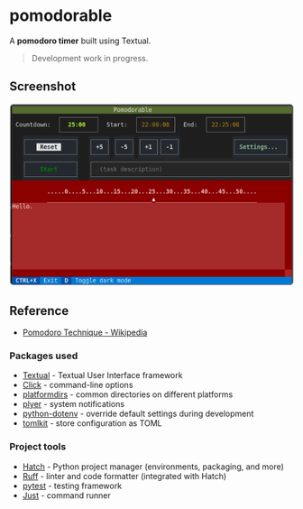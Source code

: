 # pomodorable

A **pomodoro timer** built using Textual.

> Development work in progress.

## Screenshot

![screenshot of the running app](./readme_images/app-1.png)

## Reference

- [Pomodoro Technique - Wikipedia](https://en.wikipedia.org/wiki/Pomodoro_Technique)

### Packages used

- [Textual](https://textual.textualize.io/) - Textual User Interface framework
- [Click](https://palletsprojects.com/p/click/) - command-line options
- [platformdirs](https://github.com/platformdirs/platformdirs) - common directories on different platforms
- [plyer](https://pypi.org/project/plyer/) - system notifications
- [python-dotenv](https://pypi.org/project/python-dotenv/) - override default settings during development
- [tomlkit](https://pypi.org/project/tomlkit/) - store configuration as TOML

### Project tools

- [Hatch](https://hatch.pypa.io/latest/) - Python project manager (environments, packaging, and more)
- [Ruff](https://docs.astral.sh/ruff/) - linter and code formatter (integrated with Hatch)
- [pytest](https://docs.pytest.org/en/stable/) - testing framework
- [Just](https://github.com/casey/just) - command runner
